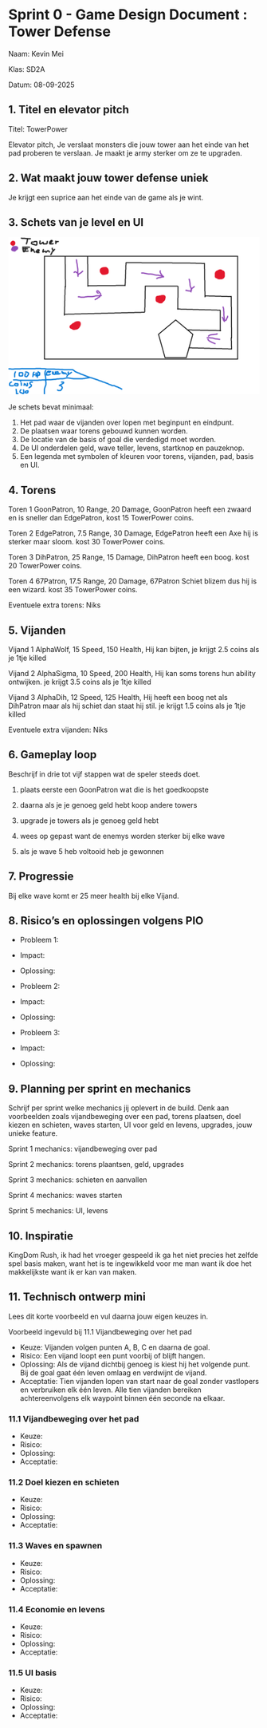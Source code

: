 # Sprint 0 - Game Design Document : Tower Defense
Naam: Kevin Mei

Klas: SD2A

Datum: 08-09-2025

## 1. Titel en elevator pitch
Titel: TowerPower

Elevator pitch, Je verslaat monsters die jouw tower aan het einde van het pad proberen te verslaan. Je maakt je army sterker om ze te upgraden.

## 2. Wat maakt jouw tower defense uniek
Je krijgt een suprice aan het einde van de game als je wint.

## 3. Schets van je level en UI
![alt text](image.png)

Je schets bevat minimaal:
1. Het pad waar de vijanden over lopen met beginpunt en eindpunt.
2. De plaatsen waar torens gebouwd kunnen worden.
3. De locatie van de basis of goal die verdedigd moet worden.
4. De UI onderdelen geld, wave teller, levens, startknop en pauzeknop.
5. Een legenda met symbolen of kleuren voor torens, vijanden, pad, basis en UI.

## 4. Torens
Toren 1 GoonPatron, 10 Range, 20 Damage, GoonPatron heeft een zwaard en is sneller dan EdgePatron, kost 15 TowerPower coins.

Toren 2 EdgePatron, 7.5 Range, 30 Damage, EdgePatron heeft een Axe hij is sterker maar sloom. kost 30 TowerPower coins.

Toren 3 DihPatron, 25 Range, 15 Damage, DihPatron heeft een boog. kost 20 TowerPower coins.

Toren 4 67Patron, 17.5 Range, 20 Damage, 67Patron Schiet blizem dus hij is een wizard. kost 35 TowerPower coins.

Eventuele extra torens: Niks

## 5. Vijanden
Vijand 1 AlphaWolf, 15 Speed, 150 Health, Hij kan bijten, je krijgt 2.5 coins als je 1tje killed 

Vijand 2 AlphaSigma, 10 Speed, 200 Health, Hij kan soms torens hun ability ontwijken. je krijgt 3.5 coins als je 1tje killed 

Vijand 3 AlphaDih, 12 Speed, 125 Health, Hij heeft een boog net als DihPatron maar als hij schiet dan staat hij stil. je krijgt 1.5 coins als je 1tje killed 

Eventuele extra vijanden: Niks

## 6. Gameplay loop
Beschrijf in drie tot vijf stappen wat de speler steeds doet.
1. plaats eerste een GoonPatron wat die is het goedkoopste

2. daarna als je je genoeg geld hebt koop andere towers

3. upgrade je towers als je genoeg geld hebt

4. wees op gepast want de enemys worden sterker bij elke wave

5. als je wave 5 heb voltooid heb je gewonnen

## 7. Progressie
Bij elke wave komt er 25 meer health bij elke Vijand.

## 8. Risico’s en oplossingen volgens PIO
- Probleem 1:
- Impact:
- Oplossing:

- Probleem 2:
- Impact:
- Oplossing:


- Probleem 3:
- Impact:
- Oplossing:
  
## 9. Planning per sprint en mechanics
Schrijf per sprint welke mechanics jij oplevert in de build. Denk aan voorbeelden zoals vijandbeweging over een pad, torens plaatsen, doel kiezen en schieten, waves starten, UI voor geld en levens, upgrades, jouw unieke feature.

Sprint 1 mechanics: vijandbeweging over pad

Sprint 2 mechanics: torens plaantsen, geld, upgrades

Sprint 3 mechanics: schieten en aanvallen

Sprint 4 mechanics: waves starten

Sprint 5 mechanics: UI, levens


## 10. Inspiratie
KingDom Rush, ik had het vroeger gespeeld ik ga het niet precies het zelfde spel basis maken, want het is te ingewikkeld voor me man want ik doe het makkelijkste want ik er kan van maken.

## 11. Technisch ontwerp mini

Lees dit korte voorbeeld en vul daarna jouw eigen keuzes in.

Voorbeeld ingevuld bij 11.1 Vijandbeweging over het pad
- Keuze:
Vijanden volgen punten A, B, C en daarna de goal.
- Risico:
Een vijand loopt een punt voorbij of blijft hangen.
- Oplossing:
Als de vijand dichtbij genoeg is kiest hij het volgende punt. Bij de goal gaat één leven omlaag en verdwijnt de vijand.
- Acceptatie:
Tien vijanden lopen van start naar de goal zonder vastlopers en verbruiken elk één leven.
Alle tien vijanden bereiken achtereenvolgens elk waypoint binnen één seconde na elkaar.

### 11.1 Vijandbeweging over het pad
- Keuze:
- Risico:
- Oplossing:
- Acceptatie:


### 11.2 Doel kiezen en schieten
- Keuze:
- Risico:
- Oplossing:
- Acceptatie:

### 11.3 Waves en spawnen
- Keuze:
- Risico:
- Oplossing:
- Acceptatie:

  
### 11.4 Economie en levens
- Keuze:
- Risico:
- Oplossing:
- Acceptatie:

### 11.5 UI basis
- Keuze:
- Risico:
- Oplossing:
- Acceptatie:
